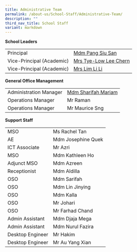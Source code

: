 ```yaml
---
title: Administrative Team
permalink: /about-us/School-Staff/Administrative-Team/
description: ""
third_nav_title: School Staff
variant: markdown
---
```

**School Leaders**

| | | 
| -------- | -------- | 
| Principal     |[Mdm Pang Siu San](mailto:naps_sl@moe.edu.sg)   | 
|Vice-Principal (Academic)|[Mrs Tye-Low Lee Chern](mailto:naps_sl@moe.edu.sg)|
|Vice-Principal (Academic)|[Mrs Lim Li Li](mailto:naps_sl@moe.edu.sg)

**General Office Management**

| | | 
| -------- | -------- | 
| Administration Manager     |[Mdm Sharifah Mariam](mailto:naps@moe.edu.sg)  | 
|Operations Manager|Mr Raman
|Operations Manager|Mr Maurice Sng

**Support Staff**

| | | 
| -------- | -------- | 
|MSO|Ms Rachel Tan
|AE|Mdm Josephine Quek|
|ICT Associate|Mr Azri
|MSO|Mdm Kathleen Ho
|Adjunct MSO|Mdm Azreen
|Receptionist|Mdm Aldilla
|OSO|Mdm Sarifah
|OSO|Mdm Lin Jinying
|OSO|Mdm Kalla
|OSO|Mr Johari
|OSO|Mr Farhad Chand
|Admin Assistant|Mdm Djaja Mega
|Admin Assistant|Mdm Nurul Fazira
|Desktop Engineer|Mr Hakim
|Desktop Engineer|Mr Au Yang Xian